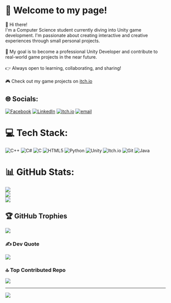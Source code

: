# 💫 Welcome to my page!
👋 Hi there!<br>I'm a Computer Science student currently diving into Unity game development. I'm passionate about creating interactive and creative experiences through small personal projects.<br><br> 🎯 My goal is to become a professional Unity Developer and contribute to real-world game projects in the near future.<br><br>👉 Always open to learning, collaborating, and sharing!<br><br>🎮 Check out my game projects on [itch.io](https://trsilwi.itch.io/)

## 🌐 Socials:
[![Facebook](https://img.shields.io/badge/Facebook-%231877F2.svg?logo=Facebook&logoColor=white)](https://facebook.com/https://www.facebook.com/rank.tran) [![LinkedIn](https://img.shields.io/badge/LinkedIn-%230077B5.svg?logo=linkedin&logoColor=white)](https://linkedin.com/in/https://www.linkedin.com/in/duy-anh-tran-074243242/) [![itch.io](https://img.shields.io/badge/itch.io-FA5C5C?logo=itch.io&logoColor=white)]([https://yourusername.itch.io](https://trsilwi.itch.io/)) [![email](https://img.shields.io/badge/Email-D14836?logo=gmail&logoColor=white)](mailto:duyanh2777@gmail.com) 

# 💻 Tech Stack:
![C++](https://img.shields.io/badge/c++-%2300599C.svg?style=for-the-badge&logo=c%2B%2B&logoColor=white) ![C#](https://img.shields.io/badge/c%23-%23239120.svg?style=for-the-badge&logo=csharp&logoColor=white) ![C](https://img.shields.io/badge/c-%2300599C.svg?style=for-the-badge&logo=c&logoColor=white) ![HTML5](https://img.shields.io/badge/html5-%23E34F26.svg?style=for-the-badge&logo=html5&logoColor=white) ![Python](https://img.shields.io/badge/python-3670A0?style=for-the-badge&logo=python&logoColor=ffdd54) ![Unity](https://img.shields.io/badge/unity-%23000000.svg?style=for-the-badge&logo=unity&logoColor=white) ![Itch.io](https://img.shields.io/badge/Itch-%23FF0B34.svg?style=for-the-badge&logo=Itch.io&logoColor=white) ![Git](https://img.shields.io/badge/git-%23F05033.svg?style=for-the-badge&logo=git&logoColor=white) ![Java](https://img.shields.io/badge/java-%23ED8B00.svg?style=for-the-badge&logo=openjdk&logoColor=white)
# 📊 GitHub Stats:
![](https://github-readme-stats.vercel.app/api?username=trsilwi02&theme=shadow_blue&hide_border=false&include_all_commits=false&count_private=false)<br/>
![](https://nirzak-streak-stats.vercel.app/?user=trsilwi02&theme=shadow_blue&hide_border=false)<br/>
![](https://github-readme-stats.vercel.app/api/top-langs/?username=trsilwi02&theme=shadow_blue&hide_border=false&include_all_commits=false&count_private=false&layout=compact)

## 🏆 GitHub Trophies
![](https://github-profile-trophy.vercel.app/?username=trsilwi02&theme=radical&no-frame=false&no-bg=true&margin-w=4)

### ✍️ Dev Quote
![](https://quotes-github-readme.vercel.app/api?type=horizontal&theme=dark)

### 🔝 Top Contributed Repo
![](https://github-contributor-stats.vercel.app/api?username=trsilwi02&limit=5&theme=dark&combine_all_yearly_contributions=true)

---
[![](https://visitcount.itsvg.in/api?id=trsilwi02&icon=0&color=0)](https://visitcount.itsvg.in)

<!-- Proudly created with GPRM ( https://gprm.itsvg.in ) -->
